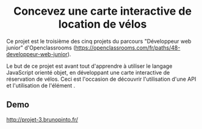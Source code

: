 <h1 align="center">Concevez une carte interactive de location de vélos</h1>

Ce projet est le troisième des cinq projets du parcours "Développeur web junior" d'Openclassrooms (https://openclassrooms.com/fr/paths/48-developpeur-web-junior).

Le but de ce projet est avant tout d'apprendre à utiliser le langage JavaScript orienté objet, en développant une carte interactive de réservation de vélos. Ceci est l'occasion de découvrir l'utilisation d'une API et l'utilisation de l'élément <canvas>.

## Demo

http://projet-3.brunopinto.fr/
